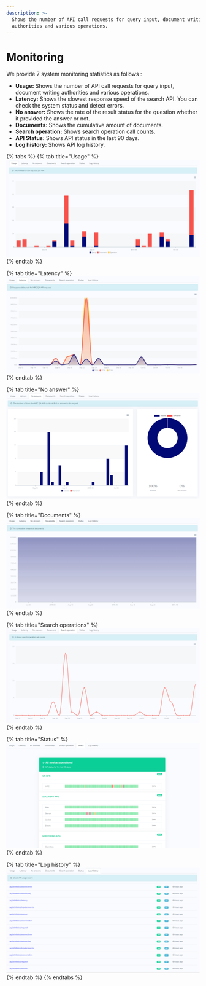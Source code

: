 ```yaml
---
description: >-
  Shows the number of API call requests for query input, document writing
  authorities and various operations.
---
```


# Monitoring

We provide 7 system monitoring statistics as follows :

* **Usage:** Shows the number of API call requests for query input, document writing authorities and various operations.
* **Latency:** Shows the slowest response speed of the search API. You can check the system status and detect errors.
* **No answer:** Shows the rate of the result status for the question whether it provided the answer or not.
* **Documents:** Shows the cumulative amount of documents.
* **Search operation:** Shows search operation call counts.
* **API Status:** Shows API status in the last 90 days.
* **Log history:** Shows API log history.

{% tabs %}
{% tab title="Usage" %}
![&apos;API usage&apos; Tab](../../.gitbook/assets/image%20%2814%29.png)
{% endtab %}

{% tab title="Latency" %}
![&apos;Search Latency&apos; Tab](../../.gitbook/assets/image%20%2815%29.png)
{% endtab %}

{% tab title="No answer" %}
![&apos;No answer&apos; Tab](../../.gitbook/assets/image%20%2848%29.png)
{% endtab %}

{% tab title="Documents" %}
![&apos;Documents&apos; Tab](../../.gitbook/assets/image%20%2845%29.png)
{% endtab %}

{% tab title="Search operations" %}
![&apos;Search operation&apos; Tab](../../.gitbook/assets/image%20%2811%29.png)
{% endtab %}

{% tab title="Status" %}
![&apos;Status&apos; Tab](../../.gitbook/assets/image%20%2840%29.png)
{% endtab %}

{% tab title="Log history" %}
![&apos; Log history&apos; Tab](../../.gitbook/assets/image%20%2839%29.png)
{% endtab %}
{% endtabs %}

